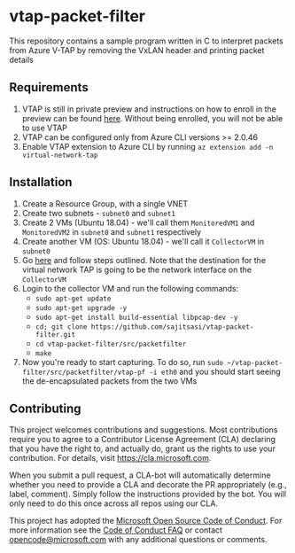 # vtap-packet-filter

This repository contains a sample program written in C to interpret packets
from Azure V-TAP by removing the VxLAN header and printing packet details

## Requirements

1. VTAP is still in private preview and instructions on how to enroll in the preview can be found [here](https://docs.microsoft.com/en-us/azure/virtual-network/virtual-network-tap-overview). Without being enrolled, you will not be able to use VTAP
2. VTAP can be configured only from Azure CLI versions >= 2.0.46
3. Enable VTAP extension to Azure CLI by running ```az extension add -n virtual-network-tap```

## Installation

1. Create a Resource Group, with a single VNET
2. Create two subnets - ```subnet0``` and ```subnet1```
3. Create 2 VMs (Ubuntu 18.04) - we'll call them ```MonitoredVM1``` and ```MonitoredVM2``` in ```subnet0``` and ```subnet1``` respectively
4. Create another VM (OS: Ubuntu 18.04) - we'll call it ```CollectorVM``` in ```subnet0```
5. Go [here](https://docs.microsoft.com/en-us/azure/virtual-network/tutorial-tap-virtual-network-cli) and follow steps outlined.  Note that the destination for the virtual network TAP is going to be the network interface on the ```CollectorVM```
6. Login to the collector VM and run the following commands:
   * ```sudo apt-get update```
   * ```sudo apt-get upgrade -y```
   * ```sudo apt-get install build-essential libpcap-dev -y```
   * ```cd; git clone https://github.com/sajitsasi/vtap-packet-filter.git```
   * ```cd vtap-packet-filter/src/packetfilter```
   * ```make```
7. Now you're ready to start capturing.  To do so, run ```sudo ~/vtap-packet-filter/src/packetfilter/vtap-pf -i eth0``` and you should start seeing the de-encapsulated packets from the two VMs

## Contributing

This project welcomes contributions and suggestions.  Most contributions require you to agree to a
Contributor License Agreement (CLA) declaring that you have the right to, and actually do, grant us
the rights to use your contribution. For details, visit https://cla.microsoft.com.

When you submit a pull request, a CLA-bot will automatically determine whether you need to provide
a CLA and decorate the PR appropriately (e.g., label, comment). Simply follow the instructions
provided by the bot. You will only need to do this once across all repos using our CLA.

This project has adopted the [Microsoft Open Source Code of Conduct](https://opensource.microsoft.com/codeofconduct/).
For more information see the [Code of Conduct FAQ](https://opensource.microsoft.com/codeofconduct/faq/) or
contact [opencode@microsoft.com](mailto:opencode@microsoft.com) with any additional questions or comments.
